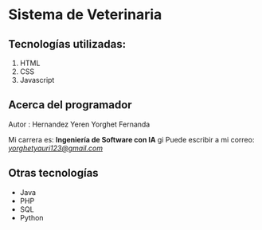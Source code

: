 # Sistema de Veterinaria

## Tecnologías utilizadas:

1. HTML
2. CSS
3. Javascript

## Acerca del programador
Autor : Hernandez Yeren Yorghet Fernanda

Mi carrera es: **Ingeniería de Software con IA**
gi
Puede escribir a mi correo: *yorghetyauri123@gmail.com*

## Otras tecnologías
- Java
- PHP
- SQL
- Python
